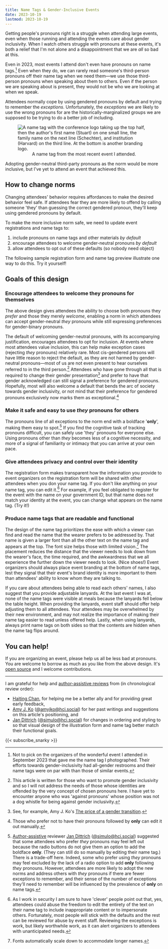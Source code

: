 ```yaml
---
title: Name Tags & Gender-Inclusive Events
date: 2023-10-19
lastmod: 2023-10-19
---
```


Getting people's pronouns right is a struggle when attending large events, even when those running and attending the events care about gender inclusivity. When I watch others struggle with pronouns at these events, it's both a relief that I'm not alone and a disappointment that we are *all* so bad at this.

Even in 2023, most events I attend don't even have pronouns on name tags.[^not-to-blame] Even when they do, we can rarely read someone's third-person pronouns off their name tag when we need them—we use those third-person pronouns when speaking about them to others. Even if the person we are speaking about is present, they would not be who we are looking at when we speak.

Attendees normally cope by using gendered pronouns by default and trying to remember the *exceptions*. Unfortunately, the *exceptions* we are likely to use the wrong pronouns for are the historically-marginalized groups we are supposed to be trying to do a better job of including.

<figure style="display: flex; flex-direction: column; align-items: center;">
<img src="./TSNameTag.jpg" style="max-width: min(80vw,30vh); display: block; margin-left: auto; margin-right: auto;" alt="A name tag with the conference logo taking up the top half, then the author's first name (Stuart) on one small line, the family name on the next line (Schechter), and institution (Harvard) on the third line. At the bottom is another branding logo."/>
<caption>A name tag from the most recent event I attended.</caption>
</figure>


Adopting gender-neutral third-party pronouns as the norm would be more inclusive, but I've yet to attend an event that achieved this.

## How to change norms
Changing attendees' behavior requires affordances to make the desired behavior feel safe. If attendees fear they are more likely to offend by calling someone 'they' than guessing the correct gendered pronoun, they'll keep using gendered pronouns by default.

To make the more inclusive norm safe, we need to update event registrations and name tags to:
1. include pronouns on name tags and other materials *by default*
2. encourage attendees to welcome gender-neutral pronouns *by default*
3. allow attendees to opt out of these defaults (so nobody need object)

The following sample registration form and name tag preview illustrate one way to do this. Try it yourself!

<link rel="stylesheet" href="./registration-form.css">
<div data-registration-form-here="true" class="registration-and-name-tag-container"></div>
<script src="./registration-pronouns.js"></script>

## Goals of this design

### Encourage attendees to welcome they pronouns for themselves

The above design gives attendees the ability to choose both pronouns they *prefer* and those they merely *welcome*, enabling a norm in which attendees can accept gender-neutral *they* pronouns while still expressing preferences for gender-binary pronouns.

The default of welcoming gender-neutral pronouns, with its accompanying justification, encourages attendees to opt for inclusion. At events where most attendees value inclusion, this can help make exception cases (rejecting *they* pronouns) relatively rare. Most cis-gendered persons will have little reason to reject the default, as they are not harmed by gender-neutral pronouns—most of us are not even present to hear ourselves referred to in the third person.[^offended] Attendees who have gone through all that is required to change their gender presentation[^cost-to-change-genders] and prefer to have that gender acknowledged can still signal a preference for gendered pronouns. Hopefully, most will also welcome a default that bends the arc of society towards gender inclusivity, or not mind that their preference for gendered pronouns exclusively now marks them as exceptional.[^edit-out-only]

### Make it safe and easy to use *they* pronouns for others

The pronouns line of all exceptions to the norm end with a boldface '**only**', making them easy to spot.[^no-only-for-they] If you find the cognitive task of tracking pronouns difficult, you can safely use 'they' pronouns for everyone else. Using pronouns other than *they* becomes less of a cognitive necessity, and more of a signal of familiarity or intimacy that you can arrive at your own pace.

### Give attendees privacy and control over their identity

The registration form makes transparent how the information you provide to event organizers on the registration form will be shared with other attendees when you don your name tag. If you don't like anything on your name tag, you can edit it.[^name-tag-abuse] For example, if you feel obligated to register for the event with the name on your government ID, but that name does not match your identity at the event, you can change what appears on the name tag. (Try it!)

### Produce name tags that are readable and functional

The design of the name tag prioritizes the ease with which a viewer can find and read the name that the wearer prefers to be addressed by. That name is given a larger font than all the other text on the name tag and appears at the top. The font size helps those with limited vision.[^scales-down] The placement reduces the distance that the viewer needs to look down from the wearer's face, the time required, and the awkwardness that we all experience the further down the viewer needs to look. (Nice shoes!) Event organizers should always place event branding at the bottom of name tags, lest they signal that their event's brand identity is more important to them than attendees' ability to know whom they are talking to.

If you care about attendees being able to read each others' names, I also suggest that you provide adjustable lanyards. At the last event I was at, none of the name tags were visible at meals because the lanyards fell below the table height. When providing the lanyards, event staff should offer help adjusting them to all attendees. Your attendees may be overwhelmed by their new environment, and may not realize the importance of making their name tag easier to read unless offered help. Lastly, when using lanyards, always print name tags on both sides so that the contents are hidden when the name tag flips around.

## You can help!

If you are organizing an event, please help us all be less bad at pronouns. You are welcome to borrow as much as you like from the above design. It's [open source](https://github.com/UppaJung/registration-pronouns) and I welcome contributions.

---

I am grateful for help and [author-assistive reviews](https://www.stuartschechter.org/posts/scoreless-peer-review/) from (in chronological review order):

- [Haiting Chan](https://www.linkedin.com/in/haitingchan/), for helping me be a better ally and for providing great early feedback,
- [Amy J. Ko](https://amyjko.phd/) ([@amyjko@hci.social](https://hci.social/@amyjko)) for her past writings and suggestions on this article's positioning, and
- [Jan Dittrich](https://fordes.de/) ([@simulo@hci.social](https://hci.social/@simulo)) for changes in ordering and styling to so that visual design of the illustration form and name tag better match their functional goals.

{{< subscribe_snarky >}}

[^not-to-blame]: Not to pick on the organizers of the wonderful event I attended in September 2023 that gave me the name tag I photographed. Their efforts towards gender-inclusivity had all-gender restrooms and their name tags were on par with than those of similar events.

[^cost-to-change-genders]: See, for example, Amy J. Ko's [The price of a gender transition](https://amyjko.medium.com/the-price-of-a-gender-transition-ab9d9f04c360).


[^offended]: This article is written for those who want to promote gender inclusivity and so I will not address the needs of those whose identities are offended by the very concept of chosen pronouns here. I have yet to encounter anyone who was 'against pronouns' whose position was not a dog whistle for being against gender inclusivity.

[^edit-out-only]: Those who prefer not to have their pronouns followed by **only** can edit it out manually.

[^no-only-for-they]: [Author-assistive](https://www.stuartschechter.org/posts/scoreless-peer-review/) reviewer [Jan Dittrich](https://fordes.de/) ([@simulo@hci.social](https://hci.social/@simulo)) suggested that some attendees who prefer *they* pronouns may feel left out because the radio buttons do not give them an option to add the boldface **only**. (They can still do so manually by editing their name tag.) There is a trade-off here. Indeed, some who prefer using *they* pronouns may feel excluded by the lack of a radio option to add **only** following *they* pronouns. However, attendees are more likely to adopt the new norms and address others with *they* pronouns if there are fewer exceptions to remember, and their sense of the number of exceptions they'll need to remember will be influenced by the prevalence of **only** on name tags.

[^name-tag-abuse]: As I work in security I am sure to have 'clever' people point out that, yes, attendees could abuse the freedom to edit the entirety of the text on their name tag to include inappropriate content or to impersonate others. Fortunately, most people will stick with the defaults and the rest can be reviewed for abuse by event staff. Reviewing the exceptions is work, but likely worthwhile work, as it can alert organizers to attendees with unanticipated needs.

[^scales-down]: Fonts automatically scale down to accommodate longer names.
